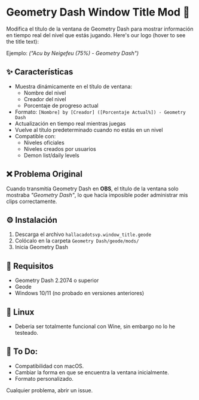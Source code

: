 # Geometry Dash Window Title Mod 🔄

Modifica el título de la ventana de Geometry Dash para mostrar información en tiempo real del nivel que estás jugando.
Here's our logo (hover to see the title text):

Ejemplo: *("Acu by Neigefeu (75%) - Geometry Dash")*

## ✨ Características
- Muestra dinámicamente en el título de ventana:
  - Nombre del nivel
  - Creador del nivel
  - Porcentaje de progreso actual
- Formato: `[Nombre] by [Creador] ([Porcentaje Actual%]) - Geometry Dash`
- Actualización en tiempo real mientras juegas
- Vuelve al título predeterminado cuando no estás en un nivel
- Compatible con:
  - Niveles oficiales
  - Niveles creados por usuarios
  - Demon list/daily levels

## ❌ Problema Original
Cuando transmitía Geometry Dash en  **OBS**, el título de la ventana solo mostraba  _"Geometry Dash"_, lo que hacía imposible poder administrar mis clips correctamente.

## ⚙️ Instalación
1. Descarga el archivo `hallacadotsvp.window_title.geode`
2. Colócalo en la carpeta `Geometry Dash/geode/mods/`
3. Inicia Geometry Dash

## 📝 Requisitos
- Geometry Dash 2.2074 o superior
- Geode
- Windows 10/11 (no probado en versiones anteriores)

## 🐧 Linux
- Deberia ser totalmente funcional con Wine, sin embargo no lo he testeado.

## 📜 To Do:
- Compatibilidad con macOS.
- Cambiar la forma en que se encuentra la ventana inicialmente.
- Formato personalizado.

Cualquier problema, abrir un issue.